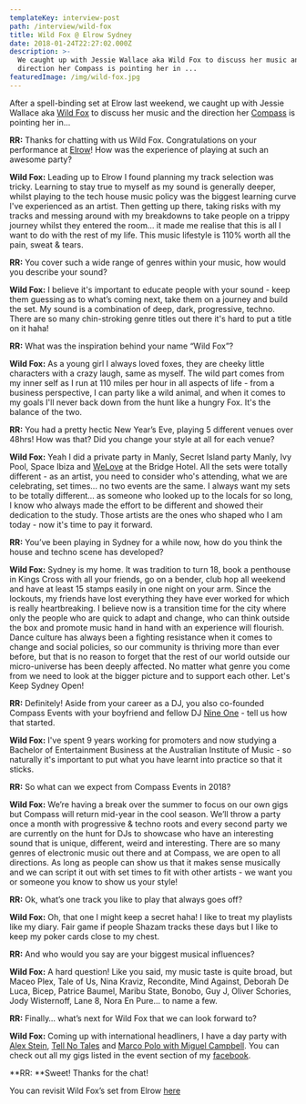 ```yaml
---
templateKey: interview-post
path: /interview/wild-fox
title: Wild Fox @ Elrow Sydney
date: 2018-01-24T22:27:02.000Z
description: >-
  We caught up with Jessie Wallace aka Wild Fox to discuss her music and the
  direction her Compass is pointing her in ... 
featuredImage: /img/wild-fox.jpg
---
```


After a spell-binding set at Elrow last weekend, we caught up with Jessie Wallace aka [Wild Fox](https://www.facebook.com/wildfoxdj/) to discuss her music and the direction her [Compass](https://www.facebook.com/compasseventssydney/) is pointing her in...

**RR:** Thanks for chatting with us Wild Fox. Congratulations on your performance at [Elrow](https://www.facebook.com/elrowofficial/)! How was the experience of playing at such an awesome party?

**Wild Fox:** Leading up to Elrow I found planning my track selection was tricky. Learning to stay true to myself as my sound is generally deeper, whilst playing to the tech house music policy was the biggest learning curve I've experienced as an artist. Then getting up there, taking risks with my tracks and messing around with my breakdowns to take people on a trippy journey whilst they entered the room... it made me realise that this is all I want to do with the rest of my life. This music lifestyle is 110% worth all the pain, sweat & tears.

**RR:** You cover such a wide range of genres within your music, how would you describe your sound?

**Wild Fox:** I believe it's important to educate people with your sound - keep them guessing as to what’s coming next, take them on a journey and build the set. My sound is a combination of deep, dark, progressive, techno. There are so many chin-stroking genre titles out there it's hard to put a title on it haha!

**RR:** What was the inspiration behind your name “Wild Fox”?

**Wild Fox:** As a young girl I always loved foxes, they are cheeky little characters with a crazy laugh, same as myself. The wild part comes from my inner self as I run at 110 miles per hour in all aspects of life - from a business perspective, I can party like a wild animal, and when it comes to my goals I'll never back down from the hunt like a hungry Fox. It's the balance of the two.

**RR:** You had a pretty hectic New Year’s Eve, playing 5 different venues over 48hrs! How was that? Did you change your style at all for each venue?

**Wild Fox:** Yeah I did a private party in Manly, Secret Island party Manly, Ivy Pool, Space Ibiza and [WeLove](https://www.facebook.com/welovesydneyunderground/) at the Bridge Hotel. All the sets were totally different - as an artist, you need to consider who's attending, what we are celebrating, set times... no two events are the same. I always want my sets to be totally different... as someone who looked up to the locals for so long, I know who always made the effort to be different and showed their dedication to the study. Those artists are the ones who shaped who I am today - now it's time to pay it forward.

**RR:** You’ve been playing in Sydney for a while now, how do you think the house and techno scene has developed?

**Wild Fox:** Sydney is my home. It was tradition to turn 18, book a penthouse in Kings Cross with all your friends, go on a bender, club hop all weekend and have at least 15 stamps easily in one night on your arm. Since the lockouts, my friends have lost everything they have ever worked for which is really heartbreaking. I believe now is a transition time for the city where only the people who are quick to adapt and change, who can think outside the box and promote music hand in hand with an experience will flourish. Dance culture has always been a fighting resistance when it comes to change and social policies, so our community is thriving more than ever before, but that is no reason to forget that the rest of our world outside our micro-universe has been deeply affected. No matter what genre you come from we need to look at the bigger picture and to support each other. Let's Keep Sydney Open!

**RR:** Definitely! Aside from your career as a DJ, you also co-founded Compass Events with your boyfriend and fellow DJ [Nine One](https://www.facebook.com/nineonedj/) - tell us how that started.

**Wild Fox:** I've spent 9 years working for promoters and now studying a Bachelor of Entertainment Business at the Australian Institute of Music - so naturally it's important to put what you have learnt into practice so that it sticks.

**RR:** So what can we expect from Compass Events in 2018?

**Wild Fox:** We’re having a break over the summer to focus on our own gigs but Compass will return mid-year in the cool season. We’ll throw a party once a month with progressive & techno roots and every second party we are currently on the hunt for DJs to showcase who have an interesting sound that is unique, different, weird and interesting. There are so many genres of electronic music out there and at Compass, we are open to all directions. As long as people can show us that it makes sense musically and we can script it out with set times to fit with other artists - we want you or someone you know to show us your style!

**RR:** Ok, what’s one track you like to play that always goes off?

**Wild Fox:** Oh, that one I might keep a secret haha! I like to treat my playlists like my diary. Fair game if people Shazam tracks these days but I like to keep my poker cards close to my chest.

**RR:** And who would you say are your biggest musical influences?

**Wild Fox:** A hard question! Like you said, my music taste is quite broad, but Maceo Plex, Tale of Us, Nina Kraviz, Recondite, Mind Against, Deborah De Luca, Bicep, Patrice Baumel, Maribu State, Bonobo, Guy J, Oliver Schories, Jody Wisternoff, Lane 8, Nora En Pure... to name a few.

**RR:** Finally… what’s next for Wild Fox that we can look forward to?

**Wild Fox:** Coming up with international headliners, I have a day party with [Alex Stein](https://www.facebook.com/events/142549763077933/), [Tell No Tales](https://www.facebook.com/events/198978780663183/) and [Marco Polo with Miguel Campbell](https://www.facebook.com/events/1517566008299205/). You can check out all my gigs listed in the event section of my [facebook](https://www.facebook.com/wildfoxdj).

**RR: **Sweet! Thanks for the chat!

You can revisit Wild Fox’s set from Elrow [here](https://l.facebook.com/l.php?u=https%3A%2F%2Fwww.mixcloud.com%2F_WildFox%2Felrow-sydney-wild-fox-live-mix%2F&h=ATNiG6EoNCaW_xEAvPb4kgB83HqnPtCUS7cXC7lAC4qrNwfoVDqM14mbJMuFAps2zCgW_Kytxs0hxuE3TdVFtGqteQF_nmCuh7zzKoqg1uXMHDFwpJypuEmU)
